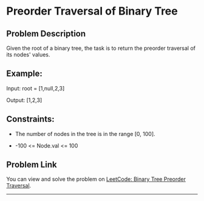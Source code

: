 # Preorder Traversal of Binary Tree

## Problem Description

Given the root of a binary tree, the task is to return the preorder traversal of its nodes' values.

## Example:

Input: root = [1,null,2,3]

Output: [1,2,3]

## Constraints:

 - The number of nodes in the tree is in the range [0, 100].

- -100 <= Node.val <= 100

## Problem Link
You can view and solve the problem on [LeetCode: Binary Tree Preorder Traversal](https://leetcode.com/problems/binary-tree-preorder-traversal/).

---
